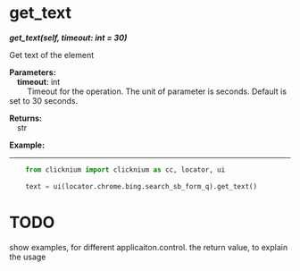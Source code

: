 # get_text
***get_text(self, timeout: int = 30)***  

Get text of the element

**Parameters:**    
    &emsp;**timeout**: int  
        &emsp;&emsp; Timeout for the operation. The unit of parameter is seconds. Default is set to 30 seconds.  

**Returns:**  
    &emsp;str

**Example:**
***
```python
    from clicknium import clicknium as cc, locator, ui
    
    text = ui(locator.chrome.bing.search_sb_form_q).get_text()
```

# TODO
show examples, for different applicaiton.control. the return value, to explain the usage